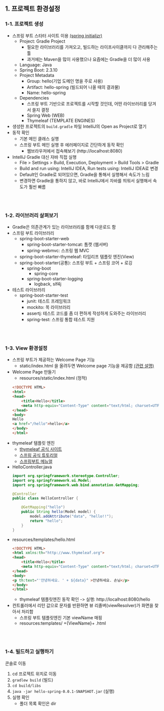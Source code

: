## 1. 프로젝트 환경설정

### 1-1. 프로젝트 생성
- 스프링 부트 스타터 사이트 이용 [(spring initializr)](https://start.spring.io)
  - Project: Gradle Project 
    - 필요한 라이브러리를 가져오고, 빌드하는 라이프사이클까지 다 관리해주는 툴
    - 과거에는 Maven을 많이 사용했으나 요즘에는 Gradle을 더 많이 사용
  - Language: Java
  - Spring Boot: 2.3.10
  - Project Metadata
    - Group: hello(기업 도메인 명을 주로 사용)
    - Artifact: hello-spring (빌드되어 나올 때의 결과물)
    - Name: hello-spring
  - Dependencies
    - 스프링 부트 기반으로 프로젝트를 시작할 것인데, 어떤 라이브러리를 당겨서 쓸지 결정
    - Spring Web (WEB)
    - Thymeleaf (TEMPLATE ENGINES)
- 생성한 프로젝트의 `build.gradle` 파일 IntelliJ의 Open as Project로 열기
- 동작 확인
  - 기본 메인 클래스 실행
  - 스프링 부트 메인 실행 후 에러페이지로 간단하게 동작 확인
    - 웹브라우저에서 접속해보기 (http://localhost:8080)
- IntelliJ Gradle 대신 자바 직접 실행
  - File > Settings > Build, Execution, Deployment > Build Tools > Gradle
  - Build and run using: IntelliJ IDEA, Run tests using: IntelliJ IDEA로 변경
  - Default인 Gradle로 되어있으면, Gradle을 통해서 실행해서 속도가 느림
  - 변경하면 Gradle을 통하지 않고, 바로 IntelliJ에서 자바를 띄워서 실행해서 속도가 훨씬 빠름

<br>
<br>

### 1-2. 라이브러리 살펴보기
- Gradle은 의존관계가 있는 라이브러리를 함께 다운로드 함
- 스프링 부트 라이브러리
  - spring-boot-starter-web
    - spring-boot-starter-tomcat: 톰캣 (웹서버)
    - spring-webmvc: 스프링 웹 MVC
  - spring-boot-starter-thymeleaf: 타임리프 템플릿 엔진(View)
  - spring-boot-starter(공통): 스프링 부트 + 스프링 코어 + 로깅
    - spring-boot
      - spring-core
    - spring-boot-starter-logging
      - logback, slf4j
- 테스트 라이브러리
  - spring-boot-starter-test
    - junit: 테스트 프레임워크
    - mockito: 목 라이브러리
    - assertj: 테스트 코드를 좀 더 편하게 작성하게 도와주는 라이브러리
    - spring-test: 스프링 통합 테스트 지원

<br>
<br>

### 1-3. View 환경설정 
- 스프링 부트가 제공하는 Welcome Page 기능
  - static/index.html 을 올려두면 Welcome page 기능을 제공함 [(관련 설명)](https://docs.spring.io/spring-boot/docs/2.3.1.RELEASE/reference/html/spring-boot-features.html#boot-features-spring-mvc-welcome-page)
- Welcome Page 만들기
  - resources/static/index.html (정적)
  ```html
  <!DOCTYPE HTML>
  <html>
  <head>
      <title>Hello</title>
      <meta http-equiv="Content-Type" content="text/html; charset=UTF-8" />
  </head>
  <body>
  Hello
  <a href="/hello">hello</a>
  </body>
  </html>
  ```
- thymeleaf 템플릿 엔진
  - [thymeleaf 공식 사이트](https://www.thymeleaf.org/)
  - [스프링 공식 튜토리얼](https://spring.io/guides/gs/serving-web-content/)
  - [스프링부트 메뉴얼](https://docs.spring.io/spring-boot/docs/2.3.1.RELEASE/reference/html/spring-boot-features.html#boot-features-spring-mvc-template-engine)
- HelloController.java
  ```java
  import org.springframework.stereotype.Controller;
  import org.springframework.ui.Model;
  import org.springframework.web.bind.annotation.GetMapping;

  @Controller
  public class HelloController {

      @GetMapping("hello")
      public String hello(Model model) {
          model.addAttribute("data", "hello!!");
          return "hello";
      }
  }
  ```
- resources/templates/hello.html
  ```html
  <!DOCTYPE HTML>
  <html xmlns:th="http://www.thymeleaf.org">
  <head>
      <title>Hello</title>
      <meta http-equiv="Content-Type" content="text/html; charset=UTF-8" />
  </head>
  <body>
  <p th:text="'안녕하세요. ' + ${data}" >안녕하세요. 손님</p>
  </body>
  </html>
  ```
  - thymeleaf 템플릿엔진 동작 확인 -> 실행: http://localhost:8080/hello
- 컨트롤러에서 리턴 값으로 문자를 반환하면 뷰 리졸버(viewResolver)가 화면을 찾아서 처리함
  - 스프링 부트 템플릿엔진 기본 viewName 매핑
  - resources:templates/ +{ViewName}+ .html

<br>
<br>

### 1-4. 빌드하고 실행하기
콘솔로 이동
1. cd 프로젝트 위치로 이동
2. `gradlew build` (빌드)
3. `cd build/libs`
4. `java -jar hello-spring-0.0.1-SNAPSHOT.jar` (실행)
5. 실행 확인
   - 폴더 목록 확인은 dir